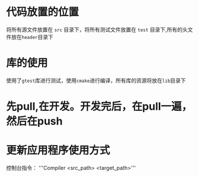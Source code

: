 # 代码放置的位置
将所有源文件放置在 `src` 目录下，将所有测试文件放置在 `test` 目录下,所有的头文件放在`header`目录下
# 库的使用
使用了`gtest`库进行测试，使用`cmake`进行编译，所有库的资源将放在`lib`目录下
# 先pull,在开发。开发完后，在pull一遍，然后在push
# 更新应用程序使用方式
控制台指令：
'''Compiler <src_path> <target_path>'''
